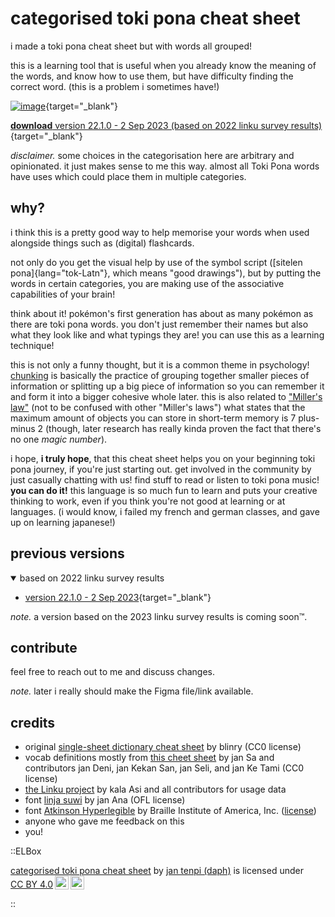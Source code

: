 # categorised toki pona cheat sheet

i made a toki pona cheat sheet but with words all grouped!

this is a learning tool that is useful when you already know the meaning of the words, and know how to use them, but have difficulty finding the correct word. (this is a problem i sometimes have!)

[![image](/tp-catdict/TP-EN_categorical_v22.1.0.png)](/tp-catdict/TP-EN_categorical_v22.1.0.pdf){target="\_blank"}

[**download** version 22.1.0 - 2 Sep 2023 (based on 2022 linku survey results)](/tp-catdict/TP-EN_categorical_v22.1.0.pdf){target="\_blank"}

_disclaimer._ some choices in the categorisation here are arbitrary and opinionated. it just makes sense to me this way. almost all Toki Pona words have uses which could place them in multiple categories.

## why?

i think this is a pretty good way to help memorise your words when used alongside things such as (digital) flashcards.

not only do you get the visual help by use of the symbol script ([sitelen pona]{lang="tok-Latn"}, which means "good drawings"), but by putting the words in certain categories, you are making use of the associative capabilities of your brain!

think about it! pokémon's first generation has about as many pokémon as there are toki pona words. you don't just remember their names but also what they look like and what typings they are! you can use this as a learning technique!

this is not only a funny thought, but it is a common theme in psychology! [chunking](https://en.wikipedia.org/wiki/Chunking_(psychology)) is basically the practice of grouping together smaller pieces of information or splitting up a big piece of information so you can remember it and form it into a bigger cohesive whole later. this is also related to ["Miller's law"](https://en.wikipedia.org/wiki/The_Magical_Number_Seven,_Plus_or_Minus_Two) (not to be confused with other "Miller's laws") what states that the maximum amount of objects you can store in short-term memory is 7 plus-minus 2 (though, later research has really kinda proven the fact that there's no one *magic number*).

i hope, **i truly hope**, that this cheat sheet helps you on your beginning toki pona journey, if you're just starting out. get involved in the community by just casually chatting with us! find stuff to read or listen to toki pona music! **you can do it!** this language is so much fun to learn and puts your creative thinking to work, even if you think you're not good at learning or at languages. (i would know, i failed my french and german classes, and gave up on learning japanese!)

## previous versions

<details open>
  <summary>based on 2022 linku survey results</summary>

- [version 22.1.0 - 2 Sep 2023](/tp-catdict/TP-EN_categorical_v22.1.0.pdf){target="\_blank"}
</details>

_note._ a version based on the 2023 linku survey results is coming soon:tm:.

## contribute

feel free to reach out to me and discuss changes.

_note._ later i really should make the Figma file/link available.

## credits

- original [single-sheet dictionary cheat sheet](https://blinry.org/toki-pona-cheat-sheet/) by blinry (CC0 license)
- vocab definitions mostly from [this cheet sheet](https://jansa-tp.github.io/cheatsheet) by jan Sa and contributors jan Deni, jan Kekan San, jan Seli, and jan Ke Tami (CC0 license)
- [the Linku project](https://linku.la/) by kala Asi and all contributors for usage data
- font [linja suwi](https://linjasuwi.ap5.dev/) by jan Ana (OFL license)
- font [Atkinson Hyperlegible](https://brailleinstitute.org/freefont) by Braille Institute of America, Inc. ([license](https://brailleinstitute.org/wp-content/uploads/2020/11/Atkinson-Hyperlegible-Font-License-2020-1104.pdf))
- anyone who gave me feedback on this
- you!

::ELBox

<p xmlns:cc="http://creativecommons.org/ns#" xmlns:dct="http://purl.org/dc/terms/"><a property="dct:title" rel="cc:attributionURL" href="https://tenpi.vercel.app/tokipona/catdict">categorised toki pona cheat sheet</a> by <a rel="cc:attributionURL dct:creator" property="cc:attributionName" href="https://tenpi.vercel.app">jan tenpi (daph)</a> is licensed under <a href="http://creativecommons.org/licenses/by/4.0/?ref=chooser-v1" target="_blank" rel="license noopener noreferrer" style="display:inline-block;">CC BY 4.0<img style="height:22px!important;margin-left:3px;vertical-align:text-bottom;" src="https://mirrors.creativecommons.org/presskit/icons/cc.svg?ref=chooser-v1"><img style="height:22px!important;margin-left:3px;vertical-align:text-bottom;" src="https://mirrors.creativecommons.org/presskit/icons/by.svg?ref=chooser-v1"></a></p>
::
